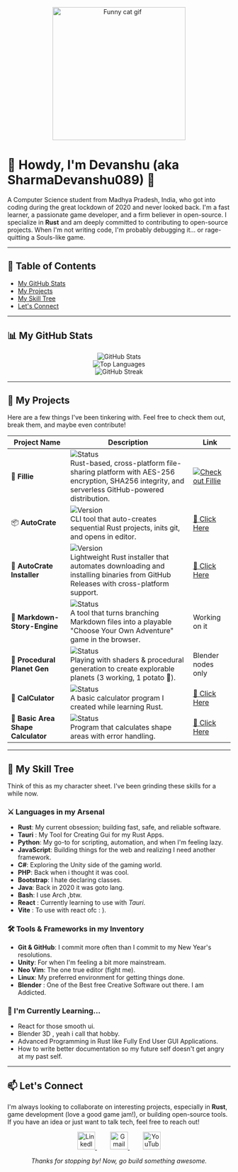 <p align="center">
  <a href="https://www.youtube.com/watch?v=dQw4w9WgXcQ">
    <img src="https://www.google.com/search?q=https://media.giphy.com/media/v1.Y2lkPTc5MGI3NjExaDB6d2p2ZjlhZzJ2bW14cXBpNzgzaG14ZzB6bHBvM3dnbTNsaDI2ZyZlcD12MV9pbnRlcm5hbF9naWZfYnlfaWQmY3Q9Zw/13HgwGsXF0aiwE/giphy.gif" alt="Funny cat gif" width="300">
  </a>
</p>

# 👋 Howdy, I'm Devanshu (aka SharmaDevanshu089) 👋

A Computer Science student from Madhya Pradesh, India, who got into coding during the great lockdown of 2020 and never looked back. I'm a fast learner, a passionate game developer, and a firm believer in open-source. I specialize in **Rust** and am deeply committed to contributing to open-source projects. When I'm not writing code, I'm probably debugging it... or rage-quitting a Souls-like game.

---

## 📜 Table of Contents

- [My GitHub Stats](#-my-github-stats)
- [My Projects](#-my-projects)
- [My Skill Tree](#-my-skill-tree)
- [Let's Connect](#-lets-connect)

---

## 📊 My GitHub Stats

<p align="center">
<img src="https://github-readme-stats.vercel.app/api?username=sharmadevanshu089&theme=tokyonight&show_icons=true&hide_border=true&count_private=true" alt="GitHub Stats" /><br/>
<img src="https://github-readme-stats.vercel.app/api/top-langs/?username=sharmadevanshu089&theme=tokyonight&show_icons=true&hide_border=true&layout=compact" alt="Top Languages" /><br/>
<img src="https://github-readme-streak-stats.herokuapp.com/?user=sharmadevanshu089&theme=tokyonight&hide_border=true" alt="GitHub Streak" />
</p>

---

## 🚀 My Projects

Here are a few things I've been tinkering with. Feel free to check them out, break them, and maybe even contribute!

| Project Name              | Description                                                                 | Link |
|---------------------------|-----------------------------------------------------------------------------|------|
| 📁 **Fillie**             | ![Status](https://img.shields.io/badge/status-development-yellow) <br> Rust-based, cross-platform file-sharing platform with AES-256 encryption, SHA256 integrity, and serverless GitHub-powered distribution. | [![Check out Fillie](https://img.shields.io/badge/🚀%20Repo-blue?style=for-the-badge&logo=rust&logoColor=white)](https://github.com/sharmadevanshu089/fillie) |
| 📦 **AutoCrate**          | ![Version](https://img.shields.io/badge/version-0.9.7-blue) <br> CLI tool that auto-creates sequential Rust projects, inits git, and opens in editor. | [🔗 Click Here](https://github.com/SharmaDevanshu089/autocrate) |
| 📩 **AutoCrate Installer**| ![Version](https://img.shields.io/badge/version-0.4.1-blue) <br> Lightweight Rust installer that automates downloading and installing binaries from GitHub Releases with cross-platform support. | [🔗 Click Here](https://github.com/SharmaDevanshu089/Installer) |
| 📝 **Markdown-Story-Engine** | ![Status](https://img.shields.io/badge/status-experimental-orange) <br> A tool that turns branching Markdown files into a playable "Choose Your Own Adventure" game in the browser. | Working on it |
| 🌌 **Procedural Planet Gen** | ![Status](https://img.shields.io/badge/status-experimental-orange) <br> Playing with shaders & procedural generation to create explorable planets (3 working, 1 potato 🥔). | Blender nodes only |
| 🧮 **CalCulator**         | ![Status](https://img.shields.io/badge/status-archived-lightgrey) <br> A basic calculator program I created while learning Rust. | [🔗 Click Here](https://github.com/SharmaDevanshu089/CalCulator) |
| 📐 **Basic Area Shape Calculator** | ![Status](https://img.shields.io/badge/status-archived-lightgrey) <br> Program that calculates shape areas with error handling. | [🔗 Click Here](https://github.com/SharmaDevanshu089/_ShapeAreaCalculatulatolator) |


---

## 💼 My Skill Tree

Think of this as my character sheet. I've been grinding these skills for a while now.

### ⚔️ Languages in my Arsenal

- **Rust**: My current obsession; building fast, safe, and reliable software.
- **Tauri** : My Tool for Creating Gui for my Rust Apps.
- **Python**: My go-to for scripting, automation, and when I'm feeling lazy.
- **JavaScript**: Building things for the web and realizing I need another framework.
- **C#**: Exploring the Unity side of the gaming world.
- **PHP**: Back when i thought it was cool.
- **Bootstrap**: I hate declaring classes.
- **Java**: Back in 2020 it was goto lang.
- **Bash**: I use Arch ,btw.
- **React** : Currently learning to use with *Tauri*.
- **Vite** : To use with react ofc : ).

### 🛠️ Tools & Frameworks in my Inventory

- **Git & GitHub**: I commit more often than I commit to my New Year's resolutions.
- **Unity**: For when I'm feeling a bit more mainstream.
- **Neo Vim**: The one true editor (fight me).
- **Linux**: My preferred environment for getting things done.
- **Blender** : One of the Best free Creative Software out there. I am Addicted.

### 🌱 I'm Currently Learning...

- React for those smooth ui.
- Blender 3D , yeah i call that hobby.
- Advanced Programming in Rust like Fully End User GUI Applications.
- How to write better documentation so my future self doesn't get angry at my past self.

---

## 📫 Let's Connect

I'm always looking to collaborate on interesting projects, especially in **Rust**, game development (love a good game jam!), or building open-source tools. If you have an idea or just want to talk tech, feel free to reach out!

<p align="center">
  <a href="https://www.linkedin.com/in/devanshu-sharma-9b7554237/" target="_blank" style="margin: 0 15px;">
    <img src="https://cdn.jsdelivr.net/gh/devicons/devicon/icons/linkedin/linkedin-original.svg" alt="LinkedIn" width="40" height="40">
  </a>
  <a href="mailto:sharma.devanshu089@gmail.com" style="margin: 0 15px;">
    <img src="https://cdn.jsdelivr.net/gh/devicons/devicon/icons/google/google-original.svg" alt="Gmail" width="40" height="40">
  </a>
  <a href="https://www.youtube.com/@PotatoAsUserName" target="_blank" style="margin: 0 15px;">
    <img src="https://cdn.jsdelivr.net/npm/simple-icons@v11/icons/youtube.svg" alt="YouTube" width="40" height="40">
  </a>
</p>

<p align="center"><em>Thanks for stopping by! Now, go build something awesome.</em></p>
